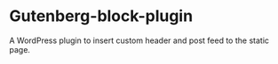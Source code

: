 # Gutenberg-block-plugin
A WordPress plugin to insert custom header and post feed to the static page.
